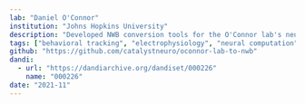 ```yaml
---
lab: "Daniel O'Connor"
institution: "Johns Hopkins University"
description: "Developed NWB conversion tools for the O'Connor lab's neuroscience datasets. The conversion pipeline integrates MATLAB-based data processing with Python-based NWB conversion workflows, enabling standardization of complex experimental data. The tools include specialized interfaces for handling MATLAB-generated data structures and converting them into the NWB format."
tags: ["behavioral tracking", "electrophysiology", "neural computation"]
github: "https://github.com/catalystneuro/oconnor-lab-to-nwb"
dandi:
  - url: "https://dandiarchive.org/dandiset/000226"
    name: "000226"
date: "2021-11"
---
```


